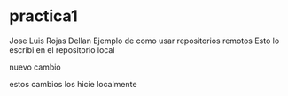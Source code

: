 # practica1
Jose Luis Rojas Dellan
Ejemplo de como usar repositorios remotos
Esto lo escribi en el repositorio local

nuevo cambio 

estos cambios los hicie localmente